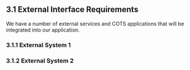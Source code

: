 ## 3.1 External Interface Requirements

We have a number of external services and COTS applications that will be integrated into our application.

### 3.1.1 External System 1

### 3.1.2 External System 2

